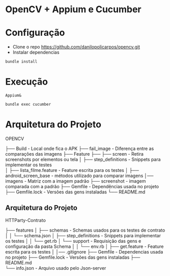 # OpenCV + Appium e Cucumber

# Configuração
- Clone o repo https://github.com/danilopolicarpos/opencv.git
- Instalar dependencias
```
bundle install
```
# Execução 
 ```
Appium&
```
```
bundle exec cucumber
```
# Arquitetura do Projeto

OPENCV

├── Build                    - Local onde fica o APK
├── fail_image               - Diferença entre as comparações das imagens
├── Feature
├── ├── screen               - Retira screenshots por elementos ou tela
│   ├── step_definitions     - Snippets para implementar os testes   
│   ├── lista_filme.feature  - Feature escrita para os testes
│   ├── android_screen_base  - métodos utilizado para comparar imagens
│── imagens                  - Matriz com a imagem padrão 
├── screenshot               - imagem comparada com a padrão
├── Gemfile                  - Dependências usada no projeto
├── Gemfile.lock             - Versões das gens instaladas
└──  README.md   

## Arquitetura do Projeto

HTTParty-Contrato

├── features
│   ├── schemas              - Schemas usados para os testes de contrato
│   │   └── schema.json
│   ├── step_definitions     - Snippets para implementar os testes
│   │   └── get.rb
│   └── support              - Requisição das gens e configuração da pasta Schema
│   │   └── env.rb
│   ├── get.feature          - Feature escrita para os testes
│
│── .gitignore
├── Gemfile                  - Dependencias usada no projeto
├── Gemfile.lock             - Versões das gens instaladas
├── README.md   
└── info.json                - Arquivo usado pelo Json-server
